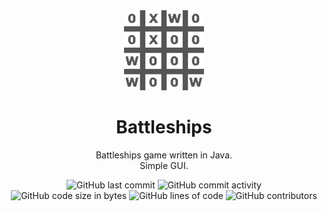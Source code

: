 <div align="center">
  <img src="https://github.com/MatejMrozek/Java-Battleships/blob/master/src/main/resources/assets/icon.png?raw=true" alt="Battleships" width="128" height="128">
</div>

<h1 align="center">
  Battleships
</h1>

<p align="center">
    Battleships game written in Java.<br>
    Simple GUI.
</p>

<div align="center">
    <img src="https://img.shields.io/github/last-commit/MatejMrozek/Java-Battleships" alt="GitHub last commit"/>
    <img src="https://img.shields.io/github/commit-activity/w/MatejMrozek/Java-Battleships" alt="GitHub commit activity"/>
    <br>
    <img src="https://img.shields.io/github/languages/code-size/MatejMrozek/Java-Battleships" alt="GitHub code size in bytes"/>
    <img src="https://tokei.rs/b1/github/MatejMrozek/Java-Battleships" alt="GitHub lines of code"/>
    <img src="https://img.shields.io/github/contributors/MatejMrozek/Java-Battleships" alt="GitHub contributors"/>
</div>

